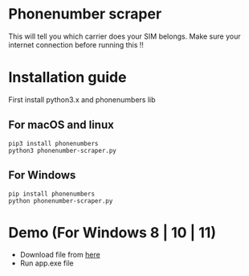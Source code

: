 # Phonenumber scraper
This will tell you which carrier does your SIM belongs. Make sure your internet connection before running this !!

# Installation guide
First install python3.x and phonenumbers lib

## For macOS and linux
```
pip3 install phonenumbers
python3 phonenumber-scraper.py
```

## For Windows
```
pip install phonenumbers
python phonenumber-scraper.py
```
# Demo (For Windows 8 | 10 | 11)
* Download file from [here](http://github.com/abhineetraj1/phonenumber-scraper/raw/main/app.exe)
* Run app.exe file
